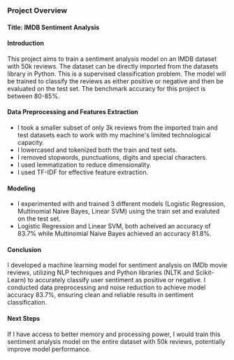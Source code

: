 ### Project Overview
#### Title: IMDB Sentiment Analysis

#### Introduction
This project aims to train a sentiment analysis model on an IMDB dataset with 50k reviews. The dataset can be directly imported from the datasets library in Python. This is a supervised classification problem. The model will be trained to classify the reviews as either positive or negative and then be evaluated on the test set. The benchmark accuracy for this project is between 80-85%.  

#### Data Preprocessing and Features Extraction

- I took a smaller subset of only 3k reviews from the imported train and test datasets each to work with my machine's limited technological capacity.
- I lowercased and tokenized both the train and test sets.
- I removed stopwords, punctuations, digits and special characters.
- I used lemmatization to reduce dimensionality.
- I used TF-IDF for effective feature extraction.
 
#### Modeling

- I experimented with and trained 3 different models (Logistic Regression, Multinomial Naive Bayes, Linear SVM) using the train set and evaluted on the test set. 
- Logistic Regression and Linear SVM, both acheived an accuracy of 83.7% while Multinomial Naive Bayes achieved an accuracy 81.8%.

#### Conclusion

I developed a machine learning model for sentiment analysis on IMDb movie reviews, utilizing NLP techniques and Python libraries (NLTK and Scikit-Learn) to accurately classify user sentiment as positive or negative. I conducted data preprocessing and noise reduction to achieve model accuracy 83.7%, ensuring clean and reliable results in sentiment classification.

#### Next Steps
If I have access to better memory and processing power, I would train this sentiment analysis model on the entire dataset with 50k reviews, potentially improve model performance. 
